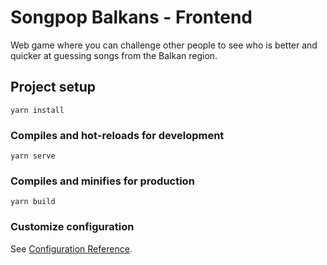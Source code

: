# Songpop Balkans - Frontend

Web game where you can challenge other people to see who is better and quicker at guessing songs from the Balkan region.

## Project setup

```
yarn install
```

### Compiles and hot-reloads for development

```
yarn serve
```

### Compiles and minifies for production

```
yarn build
```

### Customize configuration

See [Configuration Reference](https://cli.vuejs.org/config/).

